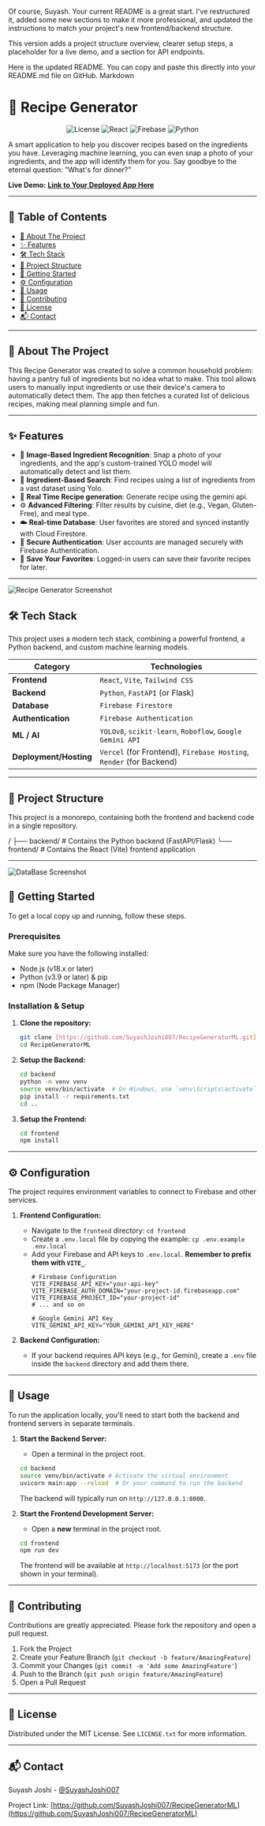 Of course, Suyash. Your current README is a great start. I've restructured it, added some new sections to make it more professional, and updated the instructions to match your project's new frontend/backend structure.

This version adds a project structure overview, clearer setup steps, a placeholder for a live demo, and a section for API endpoints.

Here is the updated README. You can copy and paste this directly into your README.md file on GitHub.
Markdown

# 🍳 Recipe Generator

<p align="center">
  <img src="https://img.shields.io/badge/license-MIT-blue.svg" alt="License">
  <img src="https://img.shields.io/badge/React-20232A?style=for-the-badge&logo=react&logoColor=61DAFB" alt="React">
  <img src="https://img.shields.io/badge/Firebase-FFCA28?style=for-the-badge&logo=firebase&logoColor=black" alt="Firebase">
  <img src="https://img.shields.io/badge/Python-3776AB?style=for-the-badge&logo=python&logoColor=white" alt="Python">
</p>

A smart application to help you discover recipes based on the ingredients you have. Leveraging machine learning, you can even snap a photo of your ingredients, and the app will identify them for you. Say goodbye to the eternal question: "What's for dinner?"

**Live Demo:** [**Link to Your Deployed App Here**](https://your-live-demo-link.com)

---

## 📖 Table of Contents

- [📝 About The Project](#-about-the-project)
- [✨ Features](#-features)
- [🛠️ Tech Stack](#️-tech-stack)
- [📂 Project Structure](#-project-structure)
- [🚀 Getting Started](#-getting-started)
- [⚙️ Configuration](#️-configuration)
- [🧩 Usage](#-usage)
- [🤝 Contributing](#-contributing)
- [📄 License](#-license)
- [📬 Contact](#-contact)

---

## 📝 About The Project

This Recipe Generator was created to solve a common household problem: having a pantry full of ingredients but no idea what to make. This tool allows users to manually input ingredients or use their device's camera to automatically detect them. The app then fetches a curated list of delicious recipes, making meal planning simple and fun.

---

## ✨ Features

-   📸 **Image-Based Ingredient Recognition**: Snap a photo of your ingredients, and the app's custom-trained YOLO model will automatically detect and list them.
-   📝 **Ingredient-Based Search**: Find recipes using a list of ingredients from a vast dataset using Yolo.
-   💾 **Real Time Recipe generation**: Generate recipe using the gemini api.
-   ⚙️ **Advanced Filtering**: Filter results by cuisine, diet (e.g., Vegan, Gluten-Free), and meal type.
-   ☁️ **Real-time Database**: User favorites are stored and synced instantly with Cloud Firestore.
-   🔐 **Secure Authentication**: User accounts are managed securely with Firebase Authentication.
-   💾 **Save Your Favorites**: Logged-in users can save their favorite recipes for later.


---
![Recipe Generator Screenshot](./frontend/public/image.png)

## 🛠️ Tech Stack


This project uses a modern tech stack, combining a powerful frontend, a Python backend, and custom machine learning models.

| Category                | Technologies                                                                          |
| ----------------------- | ------------------------------------------------------------------------------------- |
| **Frontend** | `React`, `Vite`, `Tailwind CSS`                                                       |
| **Backend** | `Python`, `FastAPI` (or Flask)                                                        |
| **Database** | `Firebase Firestore`                                                                  |
| **Authentication** | `Firebase Authentication`                                                             |
| **ML / AI** | `YOLOv8`, `scikit-learn`, `Roboflow`, `Google Gemini API`                              |
| **Deployment/Hosting** | `Vercel` (for Frontend), `Firebase Hosting`, `Render` (for Backend)                   |

---

## 📂 Project Structure

This project is a monorepo, containing both the frontend and backend code in a single repository.

/
├── backend/      # Contains the Python backend (FastAPI/Flask)
└── frontend/     # Contains the React (Vite) frontend application


---

![DataBase Screenshot](./frontend/public/database.png)

## 🚀 Getting Started

To get a local copy up and running, follow these steps.

### Prerequisites

Make sure you have the following installed:
- Node.js (v18.x or later)
- Python (v3.9 or later) & pip
- npm (Node Package Manager)

### Installation & Setup

1.  **Clone the repository:**
    ```bash
    git clone [https://github.com/SuyashJoshi007/RecipeGeneratorML.git](https://github.com/SuyashJoshi007/RecipeGeneratorML.git)
    cd RecipeGeneratorML
    ```

2.  **Setup the Backend:**
    ```bash
    cd backend
    python -m venv venv
    source venv/bin/activate  # On Windows, use `venv\Scripts\activate`
    pip install -r requirements.txt
    cd ..
    ```

3.  **Setup the Frontend:**
    ```bash
    cd frontend
    npm install
    ```

---

## ⚙️ Configuration

The project requires environment variables to connect to Firebase and other services.

1.  **Frontend Configuration:**
    - Navigate to the `frontend` directory: `cd frontend`
    - Create a `.env.local` file by copying the example: `cp .env.example .env.local`
    - Add your Firebase and API keys to `.env.local`. **Remember to prefix them with `VITE_`**.
      ```.env
      # Firebase Configuration
      VITE_FIREBASE_API_KEY="your-api-key"
      VITE_FIREBASE_AUTH_DOMAIN="your-project-id.firebaseapp.com"
      VITE_FIREBASE_PROJECT_ID="your-project-id"
      # ... and so on

      # Google Gemini API Key
      VITE_GEMINI_API_KEY="YOUR_GEMINI_API_KEY_HERE"
      ```

2.  **Backend Configuration:**
    - If your backend requires API keys (e.g., for Gemini), create a `.env` file inside the `backend` directory and add them there.

---

## 🧩 Usage

To run the application locally, you'll need to start both the backend and frontend servers in separate terminals.

1.  **Start the Backend Server:**
    - Open a terminal in the project root.
    ```bash
    cd backend
    source venv/bin/activate # Activate the virtual environment
    uvicorn main:app --reload  # Or your command to run the backend
    ```
    The backend will typically run on `http://127.0.0.1:8000`.

2.  **Start the Frontend Development Server:**
    - Open a **new** terminal in the project root.
    ```bash
    cd frontend
    npm run dev
    ```
    The frontend will be available at `http://localhost:5173` (or the port shown in your terminal).

---

## 🤝 Contributing

Contributions are greatly appreciated. Please fork the repository and open a pull request.

1.  Fork the Project
2.  Create your Feature Branch (`git checkout -b feature/AmazingFeature`)
3.  Commit your Changes (`git commit -m 'Add some AmazingFeature'`)
4.  Push to the Branch (`git push origin feature/AmazingFeature`)
5.  Open a Pull Request

---

## 📄 License

Distributed under the MIT License. See `LICENSE.txt` for more information.

---

## 📬 Contact

Suyash Joshi - [@SuyashJoshi007](https://github.com/SuyashJoshi007)

Project Link: [https://github.com/SuyashJoshi007/RecipeGeneratorML](https://github.com/SuyashJoshi007/RecipeGeneratorML)